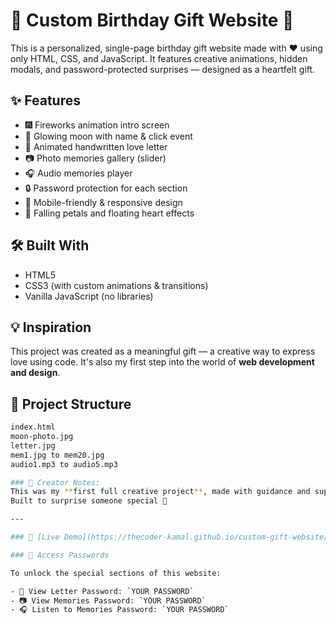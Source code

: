 # 🎂 Custom Birthday Gift Website 🎁

This is a personalized, single-page birthday gift website made with ❤️ using only HTML, CSS, and JavaScript. It features creative animations, hidden modals, and password-protected surprises — designed as a heartfelt gift.

## ✨ Features

- 🎆 Fireworks animation intro screen
- 🌙 Glowing moon with name & click event
- 💌 Animated handwritten love letter
- 📷 Photo memories gallery (slider)
- 🎧 Audio memories player
- 🔒 Password protection for each section
- 🎀 Mobile-friendly & responsive design 
- 🌸 Falling petals and floating heart effects

## 🛠️ Built With

- HTML5
- CSS3 (with custom animations & transitions)
- Vanilla JavaScript (no libraries)

## 💡 Inspiration

This project was created as a meaningful gift — a creative way to express love using code. It's also my first step into the world of **web development and design**.

## 📁 Project Structure

```bash
index.html
moon-photo.jpg
letter.jpg
mem1.jpg to mem20.jpg
audio1.mp3 to audio5.mp3

### 🧠 Creator Notes:
This was my **first full creative project**, made with guidance and support from ChatGPT.  
Built to surprise someone special 💖

---

### 🔗 [Live Demo](https://thecoder-kamal.github.io/custom-gift-website/)

### 🔑 Access Passwords

To unlock the special sections of this website:

- 💌 View Letter Password: `YOUR PASSWORD`
- 📷 View Memories Password: `YOUR PASSWORD`
- 🎧 Listen to Memories Password: `YOUR PASSWORD`

